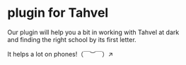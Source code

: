# plugin for Tahvel

Our plugin will help you a bit in working with Tahvel at dark 
<br />
and finding the right school by its first letter. 

It helps a lot on phones!（￣︶￣）↗　
